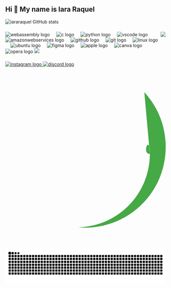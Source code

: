 <h2 align="left">Hi 👋 My name is Iara Raquel</h2>


![iararaquel GitHub stats](https://github-readme-stats.vercel.app/api?username=iararaquel&show_icons=true&theme=onedark&count_private=true)


###

<img align="right" height="150" src="https://media3.giphy.com/media/v1.Y2lkPTc5MGI3NjExeXFyNnJhb3l6cmp2ZXc4N2VhcWN3Z3dyejVnbTVtczRmZzd0ZTYxdiZlcD12MV9pbnRlcm5hbF9naWZfYnlfaWQmY3Q9Zw/2IudUHdI075HL02Pkk/giphy.gif"  />

###

<div align="left">
  <img src="https://skillicons.dev/icons?i=wasm" height="30" alt="webassembly logo"  />
  <img width="12" />
  <img src="https://cdn.jsdelivr.net/gh/devicons/devicon/icons/c/c-original.svg" height="30" alt="c logo"  />
  <img width="12" />
  <img src="https://cdn.jsdelivr.net/gh/devicons/devicon/icons/python/python-original.svg" height="30" alt="python logo"  />
  <img width="12" />
  <img src="https://cdn.jsdelivr.net/gh/devicons/devicon/icons/vscode/vscode-original.svg" height="30" alt="vscode logo"  />
  <img width="12" />
  <img src="https://cdn.jsdelivr.net/gh/devicons/devicon/icons/amazonwebservices/amazonwebservices-line-wordmark.svg" height="30" alt="amazonwebservices logo"  />
  <img width="12" />
  <img src="https://cdn.jsdelivr.net/gh/devicons/devicon/icons/github/github-original.svg" height="30" alt="github logo"  />
  <img width="12" />
  <img src="https://cdn.jsdelivr.net/gh/devicons/devicon/icons/git/git-original.svg" height="30" alt="git logo"  />
  <img width="12" />
  <img src="https://cdn.jsdelivr.net/gh/devicons/devicon/icons/linux/linux-original.svg" height="30" alt="linux logo"  />
  <img width="12" />
  <img src="https://cdn.jsdelivr.net/gh/devicons/devicon/icons/ubuntu/ubuntu-plain.svg" height="30" alt="ubuntu logo"  />
  <img width="12" />
  <img src="https://cdn.jsdelivr.net/gh/devicons/devicon/icons/figma/figma-original.svg" height="30" alt="figma logo"  />
  <img width="12" />
  <img src="https://cdn.simpleicons.org/apple/000000" height="30" alt="apple logo"  />
  <img width="12" />
  <img src="https://cdn.simpleicons.org/canva/00C4CC" height="30" alt="canva logo"  />
  <img width="12" />
  <img src="https://cdn.jsdelivr.net/gh/devicons/devicon/icons/opera/opera-original.svg" height="30" alt="opera logo"  />
  <img src="https://cdn.jsdelivr.net/gh/devicons/devicon@latest/icons/java/java-original.svg" />
</div>

###

<div align="left">
  <a href="https://www.instagram.com/_iararaquel/" target="_blank">
    <img src="https://img.shields.io/static/v1?message=Instagram&logo=instagram&label=&color=E4405F&logoColor=white&labelColor=&style=for-the-badge" height="35" alt="instagram logo"  />
  </a>
  <a href="https://discord.com/channels/@me" target="_blank">
    <img src="https://img.shields.io/static/v1?message=Discord&logo=discord&label=&color=7289DA&logoColor=white&labelColor=&style=for-the-badge" height="35" alt="discord logo"  />
  </a>
  <a href="yararaquel2020@gmail.com" target="_blank">
    <svg viewBox="0 0 128 128">
<g fill="#1b3888"> <caminho d="M70.089 26.264c-11.411-6.789-25.108-8.22-37.713-4.746C17.432 25.636 5.38 37.116.079 51.603q-.024.066-.051.002-.009-.025-.021-.048-.011-.024-.005-.05 5.007-19.766 21.5-31.155c18.216-12.576 42.79-12.044 60.643.992a.114.114 0 0 1-.023.2l-11.654 4.748a.38-.028zM71.325 26.978a.03.03 0 0 1.004-.053l11.754-4.79a.159.157 53.2 0 1.157.022q15.7 12.43 19.523 31.957c1.583 8.085.993 16.763-1.342 24.58-6.383 21.37-26.086 36.61-48.391 37.292q-1.702.053-.017-.197 15.939-2.362 27.578-14.218c9.91-10.092 14.767-24.64 13.257-38.754q-1.105-10.342-6.506-19.415-5.976-10.043-16.017-16.424z"></path> </g> <path fill="#45a945" d="M110.985 10.209h.22Q126.873 27.613 128 51.114v4.793q-1.1 23.145-16.098 40.192c-12.77 14.514-31.675 22.415-51.067 21.64q-1.181-.049-2.343-.21-.007-.002 0-.002 21.11-.9 36.825-14.431c12.675-10.914 20.095-27.247 20.07-44.035-.026-16.352-6.8131.131 0 0 1.04-.218z"></caminho> <g fill="#221e1f"› › <path d="M45.531 33.66q1.107.914 1.543 1.642 1.4 2.34 2.937 4.6.078.112-.06.112l-2.089-.01a.21.207-14.8 0 1-.176-.102c-.965-1.602-1.962-3.38-3.182-4.79q-1.033-1.195-2.644-.953-.076.012-.076.089V39.9q0.108-.106.108H40.01q-.19 0-.188-.188l.074-13.263q0-.098.0901 3.817-.203 5.233.324 2.958 1.1 3.256 5.371.322 6.743q-.114.053-.017.133zm-3.715-5.45-.009 4.065a.049.049 0 0 0.049.048l1.573.005a2.117 1.86.1 0 0 2.121-1.857v-.44a2.117 1.86.1 0 0-2.113-1.866l-1.573-.002a.049.049 0 0 0-.048.047z"></caminho> <path d="M53.476 31.047c-2.095 2.364-1.983 5.86.756 7.693 1.848 1.239 4.272 1.321 6.35.68a.095.097-.3 0 1.12.12l-.557 1.84q-.034.112-.15.133-3.504.635-6.42-.959c-4.02-2.197-4.642-7.314-1.737-10.665 3.148-3.631 8.288-2.59 11.455.394q.091.086.053.205l-.548 1.7155.032c-2.314-2.695-6.533-4.238-9.167-1.268ZM34.074 37.32l-5.242 1.522a.08.08 0 0-.057.067l-.47 4.19a.08.08 0 0 1-.06.068l-1.756.495a.08.08 0 0 1-.102-.087l1.636-14.542a.08.08 0 0 1.06-.067l1.225-.343a.08.08 0 0 1.085.025l9.391 11.337a.08.08 0 0 1-.038.127l-1.76.527a.08.08 0 0 1-.084-.025l-2.743-3.27a.08.08 0 0 0-.085-.024zm-5.068-.492a.064.064 0 0 0.082.068l3.652-1.09a.064.064 0 0.032-.1l-3.125-3.808a.064.064 0 0.0.112.034zM73.059 39.50102.102 0 0 1.135-.048l1.596.747a.102.102 0 0 1.05.138L71.51 47.308a.102.102 0 0 1-.135.048l-1.594-.755a.102.102 0 0 1-.049-.136l2.454-5.134a.102.102 0 0-.047-.135l-6.425-3.064a.102.102 0 0-.136.047l-2.443 5.132a.102.102 0 0 1-.135.048l-1.6-.755a.102.102 05-.138l5.787-12.084a.102.102 0 0 1.135-.047l1.598.765a.102.102 0 0 1.047.135l-2.466 5.126a.102.102 0 0 0.048.135l6.423 3.06a.102.102 0 0 0.136-.047zM20.64 42.112l-4.792 2.596a.083.083 0 0-.042.08l.428 4.196a.083.083 0 0 1-.043.08l-1.602.85a.083.083 0 0 108l1.122-.584a.083.083 0 0 1.09.006l11.6 9.084a.083.083 0 0 1-.01.138l-1.611.872a.083.083 0 0 1-.089-.006l-3.383-2.6a.083.083 0 0 0-.089-.007zm-5.048.564a.066.066 0 0 0 .095.048l3.339-1.806a.066.066 0 0.0.01-.11l-3.903-3.048a.066.066 0 0-0.104.06zM18.078 76.495c9.624-5.043 20.785.733 20.857 11.991.042 6.849-4.88 13.113-11.718 14.364q-1.96.36-4.217.142c-6.02-.578-10.621-4.243-12.677-9.895Q9.28 90.233 9.1055.142.023l4.054 5.147a.097.097 0 0 1-.026.144c-6.402 3.844-12.28 10.102-14.6 17.315q-.062.188.114.097zm13.851 11.79c-.216-5-4.854-7.583-9.467-6.993q-3.28.422-5.976 2.481-.08.064-.104.161c-1.209 5.559 11.005 6.15 12.343q1.725.415 3.431.055c4.012-.85 6.13087.087 0 0 1-.086-.086V86.773a.087.087 0 0-.087-.087H42.188a.087.087 0 0 1-.086-.086l-.003-3.112a.087.087 0 0 1.02-.055l24.318-29.687a.087.087 0 0 1.065-.032h2.875a.087.087 0 0 1.087.087v26.5a.087.087 0 0 0.087.087h5.015a.087.087 0 0 1.087.087l-.002 6.12087.086h-5.013a.087.087 0 0-.087.087zm-6.933-19.93a.064.064 0 0 0-.112-.04L51.554 80.285a.064.064 0 0 0 .05.103h10.863a.064.064 0 0.064-.063z"></path> </g> <path fill="#0581ab" d="M114.095 52.37c3.836 33.88-22.178 63.495-56.162 64.247q-.049 0-.01-.03l.044-.036q.02-.02.05-.025 18.857-2.672 31.817-16.14c16.212-16.85 19.282-42.72 7.753-63.007q-5.162-9.086-13.329-15.573a.093.093 0 0 1.023-.159l11.593-4.72a.246.246 0 0 26.048c9.92 9.368 16.418 21.78 17.961 35.394z"></path>
</svg>
</div>

###

###

<picture>
  <source media="(prefers-color-scheme: dark)" srcset="https://raw.githubusercontent.com/v1ih/v1ih/output/github-snake-dark.svg" />
  <source media="(prefers-color-scheme: light)" srcset="https://raw.githubusercontent.com/v1ih/v1ih/output/github-snake.svg" />
  <img alt="github-snake" src="https://raw.githubusercontent.com/v1ih/v1ih/output/github-snake.svg" />
</picture>
